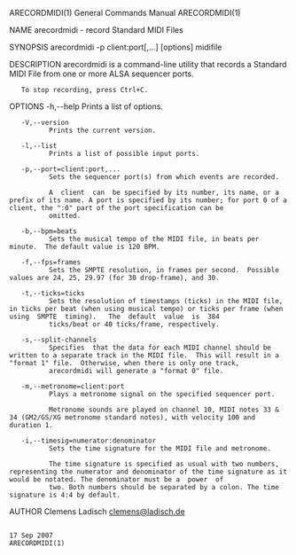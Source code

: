ARECORDMIDI(1)                                                                          General Commands Manual                                                                         ARECORDMIDI(1)

NAME
       arecordmidi - record Standard MIDI Files

SYNOPSIS
       arecordmidi -p client:port[,...] [options] midifile

DESCRIPTION
       arecordmidi is a command-line utility that records a Standard MIDI File from one or more ALSA sequencer ports.

       To stop recording, press Ctrl+C.

OPTIONS
       -h,--help
              Prints a list of options.

       -V,--version
              Prints the current version.

       -l,--list
              Prints a list of possible input ports.

       -p,--port=client:port,...
              Sets the sequencer port(s) from which events are recorded.

              A  client  can  be specified by its number, its name, or a prefix of its name. A port is specified by its number; for port 0 of a client, the ":0" part of the port specification can be
              omitted.

       -b,--bpm=beats
              Sets the musical tempo of the MIDI file, in beats per minute.  The default value is 120 BPM.

       -f,--fps=frames
              Sets the SMPTE resolution, in frames per second.  Possible values are 24, 25, 29.97 (for 30 drop-frame), and 30.

       -t,--ticks=ticks
              Sets the resolution of timestamps (ticks) in the MIDI file, in ticks per beat (when using musical tempo) or ticks per frame (when  using  SMPTE  timing).   The  default  value  is  384
              ticks/beat or 40 ticks/frame, respectively.

       -s,--split-channels
              Specifies  that the data for each MIDI channel should be written to a separate track in the MIDI file.  This will result in a "format 1" file.  Otherwise, when there is only one track,
              arecordmidi will generate a "format 0" file.

       -m,--metronome=client:port
              Plays a metronome signal on the specified sequencer port.

              Metronome sounds are played on channel 10, MIDI notes 33 & 34 (GM2/GS/XG metronome standard notes), with velocity 100 and duration 1.

       -i,--timesig=numerator:denominator
              Sets the time signature for the MIDI file and metronome.

              The time signature is specified as usual with two numbers, representing the numerator and denominator of the time signature as it would be notated. The denominator must be a  power  of
              two. Both numbers should be separated by a colon. The time signature is 4:4 by default.

AUTHOR
       Clemens Ladisch <clemens@ladisch.de>

                                                                                              17 Sep 2007                                                                               ARECORDMIDI(1)
